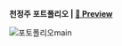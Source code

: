 **천정주 포트폴리오 | [🔖 Preview](https://chun0903.github.io/portfolio/)** 

![포토폴리오main](https://user-images.githubusercontent.com/67130484/92567900-55c3fa80-f2b9-11ea-8c7c-50e1f209d5e0.jpg)



